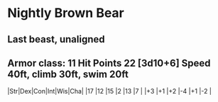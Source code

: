 # Nightly Brown Bear
Last beast, unaligned
---
Armor class: 11
Hit Points 22 [3d10+6]
Speed 40ft, climb 30ft, swim 20ft
---

|Str|Dex|Con|Int|Wis|Cha|
|17 |12 |15 |2  |13 |7  |
|+3 |+1 |+2 |-4 |+1 |-2 |
